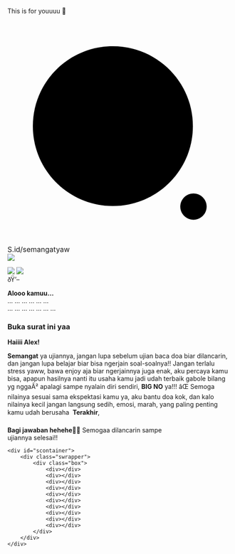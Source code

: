 <html>
<html lang="en">   
<head>
<meta charset="UTF-8">
<meta name="viewport" content="width=device-width, initial-scale=1.0">
<link rel="preconnect" href="https://fonts.googleapis.com">
<link rel="preconnect" href="https://fonts.gstatic.com" crossorigin>
<link href="https://fonts.googleapis.com/css2?family=Patrick+Hand&family=Sriracha&family=Itim&display=swap" rel="stylesheet">
<script src="https://unpkg.com/typeit@8.7.0/dist/index.umd.js"></script><link rel="stylesheet" href="https://htmlku.com/semangatyaw/style.css">

<title>S.id/semangatya - Buat yang Lagi Ujian</title>
</head>
<body>
	
  <div class="overlay">
		<div class="cover">
	    <p>This is for <span class="pink">youuuu</span> </p>
	   <div class="awalan">
	     <svg class='line' xmlns='http://www.w3.org/2000/svg' viewBox='0 0 24 24'><g transform='translate(2.000000, 2.000000)'><path d='M9.27542857,0.714285714 C14.0030476,0.714285714 17.836381,4.54666667 17.836381,9.2752381 C17.836381,14.0038095 14.0030476,17.8361905 9.27542857,17.8361905 C4.54685714,17.8361905 0.71447619,14.0038095 0.71447619,9.2752381 C0.71447619,4.54666667 4.54685714,0.714285714 9.27542857,0.714285714 Z'></path><path d='M17.8989524,16.487619 C18.678,16.487619 19.3094286,17.12 19.3094286,17.8980952 C19.3094286,18.6780952 18.678,19.3095238 17.8989524,19.3095238 C17.1199048,19.3095238 16.4875238,18.6780952 16.4875238,17.8980952 C16.4875238,17.12 17.1199048,16.487619 17.8989524,16.487619 Z'></path></g></svg>
	     <label style="font-size:16px">S.id/semangatyaw</label>
	   </div>
	</div>
  </div>
   
  <div id="hearts">
  	<div id="bodyblur">
	     <img src="https://htmlku.com/hitungan/pict.jpg" id="wallpaper"/>
	     <div id="thisblur"></div>
	   </div>
  </div>

  <audio src="https://feeldreams.github.io/audio/djikhlas.mp3" id="linkmp3"></audio>
  
  <div class="stiker">
    <img id="main-stiker" src="https://htmlku.com/0/panda/hearthappy.gif" />
    <img id="stikerAlt1" src="https://htmlku.com/0/panda/terlope.gif" />
  </div>
                
  <div class="wrapper semihidden" id="wrapper">
    <div class="lid one"></div>
    <div class="lid two"></div>
    <div class="envelope">
    	<div class="envelopemoji">ðŸ’–</div>
    </div>
    <div class="letter" id="letter">
      <p><b>Alooo kamuu...</b><br>... ... ... ... ... ...<br>... ... ... ... ... ... ...</p>
    </div>
  </div>
  <h3 class="title semihidden">Buka surat ini yaa</h3>
  
  <div class="container" id="container">
    <p class="titleC"><b>Haiiii Alex!</b></p>
    <p class="messageC">
        <span id="message1"><b>Semangat</b> ya ujiannya, jangan lupa sebelum ujian baca doa biar dilancarin, dan jangan lupa belajar biar bisa ngerjain soal-soalnya!!</span>
        <span id="message2">Jangan terlalu stress yaww, bawa enjoy aja biar ngerjainnya juga enak, aku percaya kamu bisa, apapun hasilnya nanti itu usaha kamu jadi udah terbaik gabole bilang yg nggaÂ² apalagi sampe nyalain diri sendiri, <b>BIG NO</b> ya!!! âŒ</span>
        <span id="message3">Semoga nilainya sesuai sama ekspektasi kamu ya, aku bantu doa kok, dan kalo nilainya kecil jangan langsung sedih, emosi, marah, yang paling penting kamu udah berusaha </span>
        <span id="message4"><b>Terakhir</b>,<br><br><b class='bgwhite'>Bagi jawaban hehehe</b></span>
        <span id="message5">Semogaa dilancarin sampe<br>ujiannya selesai!!</span>
    </p>
  </div>
 
    <div id="scontainer">
        <div class="swrapper">
            <div class="box">
                <div></div>
                <div></div>
                <div></div>
                <div></div>
                <div></div>
                <div></div>
                <div></div>
                <div></div>
                <div></div>
                <div></div>
            </div>
        </div>
    </div>

</body>
</html>
